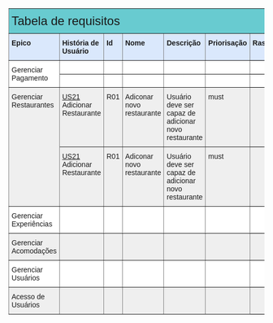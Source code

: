 <style type="text/css">
.tg  {border-collapse:collapse;border-spacing:0;}
.tg td{font-family:Arial, sans-serif;font-size:14px;padding:10px 5px;border-style:solid;border-width:1px;overflow:hidden;word-break:normal;border-color:black;}
.tg th{font-family:Arial, sans-serif;font-size:14px;font-weight:normal;padding:10px 5px;border-style:solid;border-width:1px;overflow:hidden;word-break:normal;border-color:black;}
.tg .tg-ycr8{background-color:#ffffff;text-align:left;vertical-align:top}
.tg .tg-w747{background-color:#dae8fc;text-align:left;vertical-align:top}
.tg .tg-ev0v{font-weight:bold;background-color:#dae8fc;border-color:inherit;text-align:left;vertical-align:top}
.tg .tg-kftd{background-color:#efefef;text-align:left;vertical-align:top}
.tg .tg-5dfx{font-size:24px;font-family:Impact, Charcoal, sans-serif !important;;background-color:#68cbd0;border-color:inherit;text-align:left;vertical-align:top}
.tg .tg-c6of{background-color:#ffffff;border-color:inherit;text-align:left;vertical-align:top}
.tg .tg-y698{background-color:#efefef;border-color:inherit;text-align:left;vertical-align:top}
</style>
<table class="tg">
  <tr>
    <th class="tg-5dfx" colspan="7">Tabela de requisitos</th>
  </tr>
  <tr>
    <td class="tg-ev0v">Epico</td>
    <td class="tg-ev0v">História de Usuário</td>
    <td class="tg-ev0v">Id</td>
    <td class="tg-ev0v">Nome</td>
    <td class="tg-ev0v">Descrição</td>
    <td class="tg-ev0v">Priorisação</td>
    <td class="tg-w747"><span style="font-weight:bold">Rastro</span></td>
  </tr>
  <tr>
    <td class="tg-c6of" rowspan="2">Gerenciar Pagamento</td>
    <td class="tg-c6of"></td>
    <td class="tg-c6of"></td>
    <td class="tg-c6of"></td>
    <td class="tg-c6of"></td>
    <td class="tg-c6of"></td>
    <td class="tg-ycr8"></td>
  </tr>
  <tr>
    <td class="tg-c6of"></td>
    <td class="tg-c6of"></td>
    <td class="tg-c6of"></td>
    <td class="tg-c6of"></td>
    <td class="tg-c6of"></td>
    <td class="tg-ycr8"></td>
  </tr>
  <tr>
    <td class="tg-y698" rowspan="2">Gerenciar Restaurantes</td>
    <td class="tg-y698"> <a href="https://github.com/Requisitos-2018-2/airbnb/issues/36">US21</a> Adicionar Restaurante</td>
    <td class="tg-y698">R01</td>
    <td class="tg-y698">Adiconar novo restaurante</td>
    <td class="tg-y698">Usuário deve ser capaz de adicionar novo restaurante</td>
    <td class="tg-y698">must</td>
    <td class="tg-kftd"></td>
  </tr>
  <tr>
    <td class="tg-y698"> <a href="https://github.com/Requisitos-2018-2/airbnb/issues/36">US21</a> Adicionar Restaurante</td>
    <td class="tg-y698">R01</td>
    <td class="tg-y698">Adiconar novo restaurante</td>
    <td class="tg-y698">Usuário deve ser capaz de adicionar novo restaurante</td>
    <td class="tg-y698">must</td>
    <td class="tg-kftd"></td>
  </tr>
  <tr>
    <td class="tg-c6of">Gerenciar Experiências</td>
    <td class="tg-c6of"></td>
    <td class="tg-c6of"></td>
    <td class="tg-c6of"></td>
    <td class="tg-c6of"></td>
    <td class="tg-c6of"></td>
    <td class="tg-ycr8"></td>
  </tr>
  <tr>
    <td class="tg-y698">Gerenciar Acomodações</td>
    <td class="tg-y698"></td>
    <td class="tg-y698"></td>
    <td class="tg-y698"></td>
    <td class="tg-y698"></td>
    <td class="tg-y698"></td>
    <td class="tg-kftd"></td>
  </tr>
  <tr>
    <td class="tg-c6of">Gerenciar Usuários</td>
    <td class="tg-c6of"></td>
    <td class="tg-c6of"></td>
    <td class="tg-c6of"></td>
    <td class="tg-c6of"></td>
    <td class="tg-c6of"></td>
    <td class="tg-ycr8"></td>
  </tr>
  <tr>
    <td class="tg-y698">Acesso de Usuários</td>
    <td class="tg-y698"></td>
    <td class="tg-y698"></td>
    <td class="tg-y698"></td>
    <td class="tg-y698"></td>
    <td class="tg-y698"></td>
    <td class="tg-kftd"></td>
  </tr>
</table>
